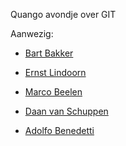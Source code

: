 Quango avondje over GIT

Aanwezig:

* [Bart Bakker](https://github.com/bjpbakker)

* [Ernst Lindoorn](https://github.com/elindoorn)

* [Marco Beelen](https://github.com/mbeelen)
* [Daan van Schuppen](https://github.com/dvanschuppen)
* [Adolfo Benedetti](https://github.com/adben)
